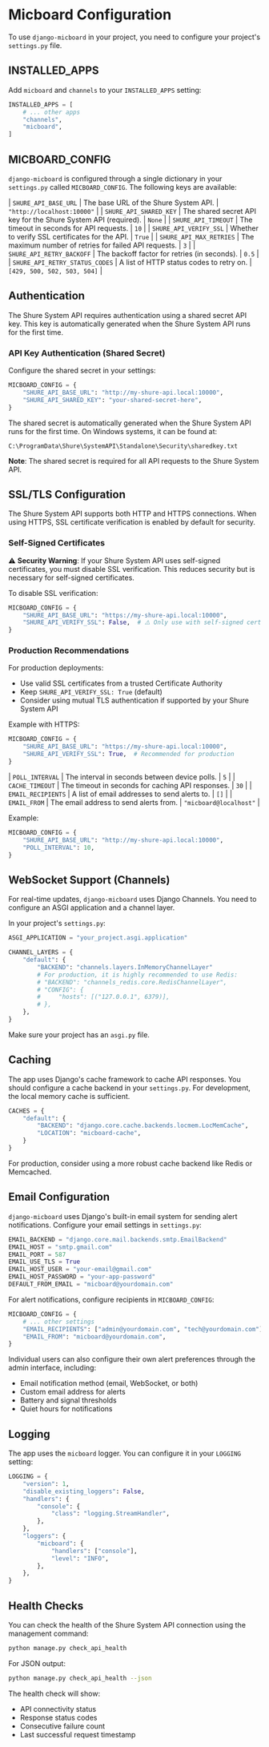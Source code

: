 # Micboard Configuration

To use `django-micboard` in your project, you need to configure your project's `settings.py` file.

## INSTALLED_APPS

Add `micboard` and `channels` to your `INSTALLED_APPS` setting:

```python
INSTALLED_APPS = [
    # ... other apps
    "channels",
    "micboard",
]
```

## MICBOARD_CONFIG

`django-micboard` is configured through a single dictionary in your `settings.py` called `MICBOARD_CONFIG`. The following keys are available:

| `SHURE_API_BASE_URL` | The base URL of the Shure System API. | `"http://localhost:10000"` |
| `SHURE_API_SHARED_KEY` | The shared secret API key for the Shure System API (required). | `None` |
| `SHURE_API_TIMEOUT` | The timeout in seconds for API requests. | `10` |
| `SHURE_API_VERIFY_SSL` | Whether to verify SSL certificates for the API. | `True` |
| `SHURE_API_MAX_RETRIES` | The maximum number of retries for failed API requests. | `3` |
| `SHURE_API_RETRY_BACKOFF` | The backoff factor for retries (in seconds). | `0.5` |
| `SHURE_API_RETRY_STATUS_CODES` | A list of HTTP status codes to retry on. | `[429, 500, 502, 503, 504]` |

## Authentication

The Shure System API requires authentication using a shared secret API key. This key is automatically generated when the Shure System API runs for the first time.

### API Key Authentication (Shared Secret)

Configure the shared secret in your settings:

```python
MICBOARD_CONFIG = {
    "SHURE_API_BASE_URL": "http://my-shure-api.local:10000",
    "SHURE_API_SHARED_KEY": "your-shared-secret-here",
}
```

The shared secret is automatically generated when the Shure System API runs for the first time. On Windows systems, it can be found at:
```
C:\ProgramData\Shure\SystemAPI\Standalone\Security\sharedkey.txt
```

**Note**: The shared secret is required for all API requests to the Shure System API.

## SSL/TLS Configuration

The Shure System API supports both HTTP and HTTPS connections. When using HTTPS, SSL certificate verification is enabled by default for security.

### Self-Signed Certificates

⚠️ **Security Warning**: If your Shure System API uses self-signed certificates, you must disable SSL verification. This reduces security but is necessary for self-signed certificates.

To disable SSL verification:

```python
MICBOARD_CONFIG = {
    "SHURE_API_BASE_URL": "https://my-shure-api.local:10000",
    "SHURE_API_VERIFY_SSL": False,  # ⚠️ Only use with self-signed certificates
}
```

### Production Recommendations

For production deployments:
- Use valid SSL certificates from a trusted Certificate Authority
- Keep `SHURE_API_VERIFY_SSL: True` (default)
- Consider using mutual TLS authentication if supported by your Shure System API

Example with HTTPS:

```python
MICBOARD_CONFIG = {
    "SHURE_API_BASE_URL": "https://my-shure-api.local:10000",
    "SHURE_API_VERIFY_SSL": True,  # Recommended for production
}
```
| `POLL_INTERVAL` | The interval in seconds between device polls. | `5` |
| `CACHE_TIMEOUT` | The timeout in seconds for caching API responses. | `30` |
| `EMAIL_RECIPIENTS` | A list of email addresses to send alerts to. | `[]` |
| `EMAIL_FROM` | The email address to send alerts from. | `"micboard@localhost"` |

Example:

```python
MICBOARD_CONFIG = {
    "SHURE_API_BASE_URL": "http://my-shure-api.local:10000",
    "POLL_INTERVAL": 10,
}
```

## WebSocket Support (Channels)

For real-time updates, `django-micboard` uses Django Channels. You need to configure an ASGI application and a channel layer.

In your project's `settings.py`:

```python
ASGI_APPLICATION = "your_project.asgi.application"

CHANNEL_LAYERS = {
    "default": {
        "BACKEND": "channels.layers.InMemoryChannelLayer"
        # For production, it is highly recommended to use Redis:
        # "BACKEND": "channels_redis.core.RedisChannelLayer",
        # "CONFIG": {
        #     "hosts": [("127.0.0.1", 6379)],
        # },
    },
}
```

Make sure your project has an `asgi.py` file.

## Caching

The app uses Django's cache framework to cache API responses. You should configure a cache backend in your `settings.py`. For development, the local memory cache is sufficient.

```python
CACHES = {
    "default": {
        "BACKEND": "django.core.cache.backends.locmem.LocMemCache",
        "LOCATION": "micboard-cache",
    }
}
```

For production, consider using a more robust cache backend like Redis or Memcached.

## Email Configuration

`django-micboard` uses Django's built-in email system for sending alert notifications. Configure your email settings in `settings.py`:

```python
EMAIL_BACKEND = "django.core.mail.backends.smtp.EmailBackend"
EMAIL_HOST = "smtp.gmail.com"
EMAIL_PORT = 587
EMAIL_USE_TLS = True
EMAIL_HOST_USER = "your-email@gmail.com"
EMAIL_HOST_PASSWORD = "your-app-password"
DEFAULT_FROM_EMAIL = "micboard@yourdomain.com"
```

For alert notifications, configure recipients in `MICBOARD_CONFIG`:

```python
MICBOARD_CONFIG = {
    # ... other settings
    "EMAIL_RECIPIENTS": ["admin@yourdomain.com", "tech@yourdomain.com"],
    "EMAIL_FROM": "micboard@yourdomain.com",
}
```

Individual users can also configure their own alert preferences through the admin interface, including:
- Email notification method (email, WebSocket, or both)
- Custom email address for alerts
- Battery and signal thresholds
- Quiet hours for notifications

## Logging

The app uses the `micboard` logger. You can configure it in your `LOGGING` setting:

```python
LOGGING = {
    "version": 1,
    "disable_existing_loggers": False,
    "handlers": {
        "console": {
            "class": "logging.StreamHandler",
        },
    },
    "loggers": {
        "micboard": {
            "handlers": ["console"],
            "level": "INFO",
        },
    },
}
```

## Health Checks

You can check the health of the Shure System API connection using the management command:

```bash
python manage.py check_api_health
```

For JSON output:

```bash
python manage.py check_api_health --json
```

The health check will show:
- API connectivity status
- Response status codes
- Consecutive failure count
- Last successful request timestamp
